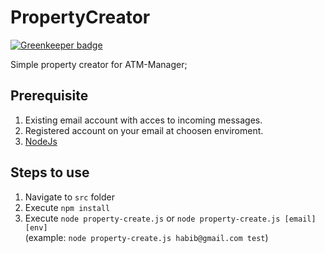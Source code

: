 # PropertyCreator

[![Greenkeeper badge](https://badges.greenkeeper.io/grigoreme/PropertyCreator.svg)](https://greenkeeper.io/)

Simple property creator for ATM-Manager;

## Prerequisite
1. Existing email account with acces to incoming messages.
2. Registered account on your email at choosen enviroment.
3. [NodeJs]( https://nodejs.org/en/download/)

## Steps to use
1. Navigate to `src` folder
2. Execute `npm install`
3. Execute `node property-create.js` or `node property-create.js [email] [env]`<br>
(example: `node property-create.js habib@gmail.com test`)

